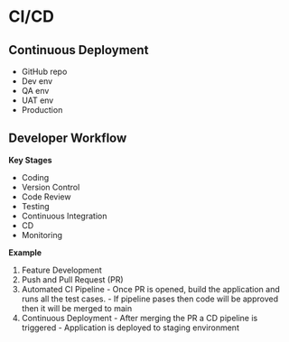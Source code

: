 # CI/CD

## Continuous Deployment

- GitHub repo
- Dev env
- QA env
- UAT env
- Production

## Developer Workflow


**Key Stages**

- Coding
- Version Control
- Code Review
- Testing
- Continuous Integration
- CD
- Monitoring

**Example**

1. Feature Development
2. Push and Pull Request (PR)
3. Automated CI Pipeline
        - Once PR is opened, build the application and runs all the test cases.
        - If pipeline pases then code will be approved then it will be merged to main
4. Continuous Deployment
        - After merging the PR a CD pipeline is triggered
        - Application is deployed to staging environment
